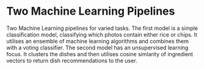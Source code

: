 # Two Machine Learning Pipelines
Two Machine Learning pipelines for varied tasks.
The first model is a simple classification model, classifying which photos contain either rice or chips. It utilises an ensemble of machine learning algorithms and combines them with a voting classifier.
The second model has an unsupervised learning focus. It clusters the dishes and then utilises cosine simlarity of ingredient vectors to return dish recommendations to the user.
